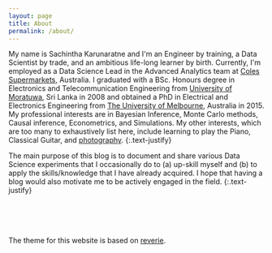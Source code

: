 ```yaml
---
layout: page
title: About
permalink: /about/
---
```




My name is Sachintha Karunaratne and I'm an Engineer by training, a Data Scientist by trade, and an ambitious life-long learner by birth.
Currently, I'm employed as a Data Science Lead in the Advanced Analytics team at [Coles Supermarkets](https://www.coles.com.au), Australia. I graduated with a BSc. Honours degree in Electronics and Telecommunication Engineering from [University of Moratuwa](https://uom.lk), Sri Lanka in 2008 and obtained a PhD in Electrical and Electronics Engineering from [The University of Melbourne](https://www.unimelb.edu.au), Australia in 2015. My professional interests are in Bayesian Inference, Monte Carlo methods, Causal inference, Econometrics, and Simulations. My other interests, which are too many to exhaustively list here, include learning to play the Piano, Classical Guitar, and [photography](https://www.flickr.com/photos/sachintha).
{:.text-justify}

The main purpose of this blog is to document and share various Data Science experiments that I occasionally do to (a) up-skill myself and (b) to apply the skills/knowledge that I have already acquired. I hope that having a blog would also motivate me to be actively engaged in the field.
{:.text-justify}

<br><br><br><br>
The theme for this website is based on [reverie](https://github.com/amitmerchant1990/reverie).
